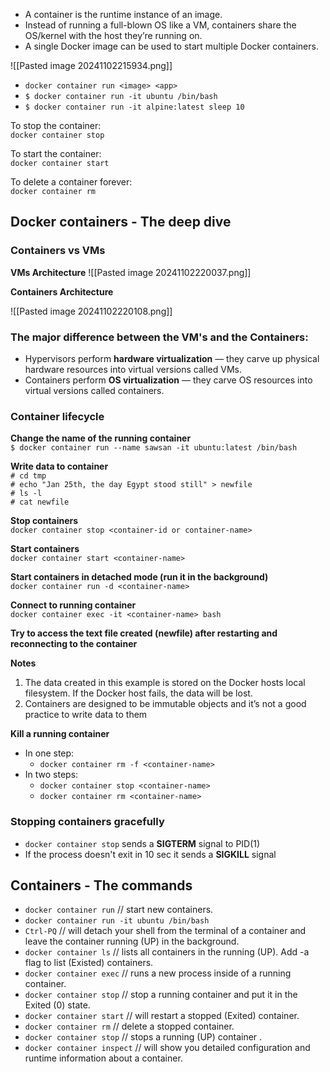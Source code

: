
- A container is the runtime instance of an image.
- Instead of running a full-blown OS like a VM, containers share the OS/kernel with the host they’re running on.
- A single Docker image can be used to start multiple Docker containers.

![[Pasted image 20241102215934.png]]

- `docker container run <image> <app>`
- `$ docker container run -it ubuntu /bin/bash`
- `$ docker container run -it alpine:latest sleep 10`

To stop the container:  
`docker container stop`

To start the container:  
`docker container start`

To delete a container forever:  
`docker container rm`

## Docker containers - The deep dive

### Containers vs VMs

**VMs Architecture**
![[Pasted image 20241102220037.png]]


**Containers Architecture**

![[Pasted image 20241102220108.png]]

### The major difference between the VM's and the Containers:

- Hypervisors perform **hardware virtualization** — they carve up physical hardware resources into virtual versions called VMs.
- Containers perform **OS virtualization** — they carve OS resources into virtual versions called containers.

### Container lifecycle

**Change the name of the running container**  
`$ docker container run --name sawsan -it ubuntu:latest /bin/bash`

**Write data to container**  
`# cd tmp`  
`# echo "Jan 25th, the day Egypt stood still" > newfile`  
`# ls -l`  
`# cat newfile`

**Stop containers**  
`docker container stop <container-id or container-name>`

**Start containers**  
`docker container start <container-name>`

**Start containers in detached mode (run it in the background)**  
`docker container run -d <container-name>`

**Connect to running container**  
`docker container exec -it <container-name> bash`

**Try to access the text file created (newfile) after restarting and reconnecting to the container**

**Notes**

1. The data created in this example is stored on the Docker hosts local filesystem. If the Docker host fails, the data will be lost.
2. Containers are designed to be immutable objects and it’s not a good practice to write data to them

**Kill a running container**

- In one step:
    - `docker container rm -f <container-name>`
- In two steps:
    - `docker container stop <container-name>`
    - `docker container rm <container-name>`

### Stopping containers gracefully

- `docker container stop` sends a **SIGTERM** signal to PID(1)
- If the process doesn't exit in 10 sec it sends a **SIGKILL** signal



## Containers - The commands

- `docker container run` // start new containers.
- `docker container run -it ubuntu /bin/bash`
- `Ctrl-PQ` // will detach your shell from the terminal of a container and leave the container running (UP) in the background.
- `docker container ls` // lists all containers in the running (UP). Add -a flag to list (Existed) containers.
- `docker container exec` // runs a new process inside of a running container.
- `docker container stop` // stop a running container and put it in the Exited (0) state.
- `docker container start` // will restart a stopped (Exited) container.
- `docker container rm` // delete a stopped container.
- `docker container stop` // stops a running (UP) container .
- `docker container inspect` // will show you detailed configuration and runtime information about a container.